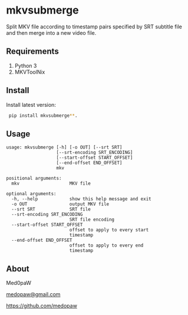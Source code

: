 mkvsubmerge
======

Split MKV file according to timestamp pairs specified by SRT
subtitle file and then merge into a new video file.

Requirements
------------

1. Python 3
2. MKVToolNix

Install
-------

Install latest version:

```bash
 pip install mkvsubmerge**.
```

Usage
-----

    usage: mkvsubmerge [-h] [-o OUT] [--srt SRT]
                       [--srt-encoding SRT_ENCODING]
                       [--start-offset START_OFFSET]
                       [--end-offset END_OFFSET]
                       mkv

    positional arguments:
      mkv                   MKV file

    optional arguments:
      -h, --help            show this help message and exit
      -o OUT                output MKV file
      --srt SRT             SRT file
      --srt-encoding SRT_ENCODING
                            SRT file encoding
      --start-offset START_OFFSET
                            offset to apply to every start
                            timestamp
      --end-offset END_OFFSET
                            offset to apply to every end
                            timestamp

About
-----

Med0paW

medopaw@gmail.com

https://github.com/medopaw
